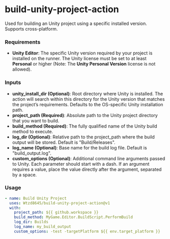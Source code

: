 # build-unity-project-action
Used for building an Unity project using a specific installed version. Supports cross-platform.  

### Requirements
- **Unity Editor**: The specific Unity version required by your project is installed on the runner. The Unity license must be set to at least **Personal** or higher (Note: The **Unity Personal Version** license is not allowed).

### Inputs
- **unity_install_dir (Optional)**:  Root directory where Unity is installed. The action will search within this directory for the Unity version that matches the project’s requirements. Defaults to the OS-specific Unity installation path.
- **project_path (Required)**: Absolute path to the Unity project directory that you want to build.
- **build_method (Required)**: The fully qualified name of the Unity build method to execute.
- **log_dir (Optional)**: Relative path to the project_path where the build output will be stored. Default is "Build/Releases".
- **log_name (Optional)**: Base name for the build log file. Default is "build_output.log".
- **custom_options (Optional)**: Additional command line arguments passed to Unity. Each parameter should start with a dash. If an argument requires a value, place the value directly after the argument, separated by a space.

### Usage
```yaml
- name: Build Unity Project
  uses: Wtzd8645/build-unity-project-action@v1
  with:
    project_path: ${{ github.workspace }}
    build_method: MyGame.Editor.BuildScript.PerformBuild
    log_dir: Builds
    log_name: my_build_output
    custom_options: -test -targetPlatform ${{ env.target_platform }}
```